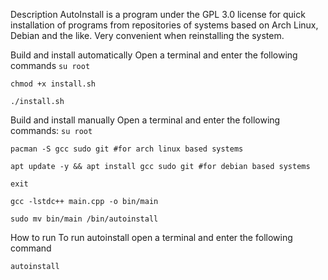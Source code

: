 Description
AutoInstall is a program under the GPL 3.0 license for quick installation of programs from repositories of systems based on Arch Linux, Debian and the like. Very convenient when reinstalling the system.

Build and install automatically
Open a terminal and enter the following commands
`su root`

`chmod +x install.sh`

`./install.sh`


Build and install manually
Open a terminal and enter the following commands:
`su root`

`pacman -S gcc sudo git #for arch linux based systems`

`apt update -y && apt install gcc sudo git #for debian based systems`

`exit`

`gcc -lstdc++ main.cpp -o bin/main`

`sudo mv bin/main /bin/autoinstall`


How to run
To run autoinstall open a terminal and enter the following command

`autoinstall`
